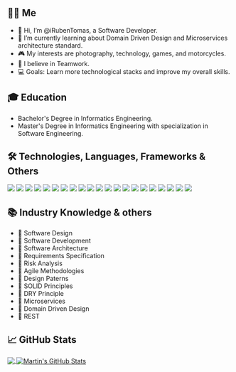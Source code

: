 ## 👨‍🦱 Me
- 👋 Hi, I’m @iRubenTomas, a Software Developer.
- 🌱 I’m currently learning about Domain Driven Design and Microservices architecture standard.
- 🎮 My interests are photography, technology, games, and motorcycles.
- 📌 I believe in Teamwork.
- 💻 Goals: Learn more technological stacks and improve my overall skills.



## 🎓 Education
- Bachelor's Degree in Informatics Engineering.
- Master's Degree in Informatics Engineering with specialization in Software Engineering.



## 🛠 Technologies, Languages, Frameworks & Others

![](https://img.shields.io/badge/Windows-informational?style=flat&logo=windows&logoColor=white&color=413839)
![](https://img.shields.io/badge/MAC-informational?style=flat&logo=MAC&logoColor=white&color=413839)
![](https://img.shields.io/badge/Linux-informational?style=flat&logo=linux&logoColor=white&color=413839)
![](https://img.shields.io/badge/IntelliJ_IDEA-informational?style=flat&logo=intellij-idea&logoColor=white&color=413839)
![](https://img.shields.io/badge/Visual_Studio_2019-informational?style=flat&logo=visual-studio&logoColor=white&color=413839)
![](https://img.shields.io/badge/Visual_Code-informational?style=flat&logo=visual-studio-code&logoColor=white&color=413839)
![](https://img.shields.io/badge/Java-informational?style=flat&logo=java&logoColor=white&color=413839)
![](https://img.shields.io/badge/C%23-informational?style=flat&logo=c&logoColor=white&color=413839)
![](https://img.shields.io/badge/C-informational?style=flat&logo=c&logoColor=white&color=413839)
![](https://img.shields.io/badge/C++-informational?style=flat&logo=c&logoColor=white&color=413839)
![](https://img.shields.io/badge/Python-informational?style=flat&logo=python&logoColor=white&color=413839)
![](https://img.shields.io/badge/.NET-informational?style=flat&logo=ASP.NET&logoColor=white&color=413839)
![](https://img.shields.io/badge/Spring_Boot-informational?style=flat&logo=spring&logoColor=white&color=413839)
![](https://img.shields.io/badge/WCF-informational?style=flat&logo=microsoft&logoColor=white&color=413839)
![](https://img.shields.io/badge/React_Native-informational?style=flat&logo=react&logoColor=white&color=413839)
![](https://img.shields.io/badge/PostgreSQL-informational?style=flat&logo=postgresql&logoColor=white&color=413839)
![](https://img.shields.io/badge/MySQL-informational?style=flat&logo=mysql&logoColor=white&color=413839)
![](https://img.shields.io/badge/MongoDB-informational?style=flat&logo=mongodb&logoColor=white&color=413839)
![](https://img.shields.io/badge/Docker-informational?style=flat&logo=docker&logoColor=white&color=413839)
![](https://img.shields.io/badge/Amazon_AWS-informational?style=flat&logo=amazon&logoColor=white&color=413839)
![](https://img.shields.io/badge/Graphql-informational?style=flat&logo=graphql&logoColor=white&color=413839)

## 📚 Industry Knowledge & others
- 📄 Software Design 
- 📄 Software Development 
- 📄 Software Architecture 
- 📄 Requirements Specification 
- 📄 Risk Analysis   
- 📄 Agile Methodologies
- 📄 Design Paterns
- 📄 SOLID Principles
- 📄 DRY Principle  
- 📄 Microservices 
- 📄 Domain Driven Design 
- 📄 REST 



## &#x1f4c8; GitHub Stats

<a href="https://github.com/iRubenTomas">
  <img align="center" src="https://github-readme-stats.vercel.app/api/top-langs/?username=iRubenTomas&hide=java,html,tex&title_color=ffffff&text_color=c9cacc&icon_color=2bbc8a&bg_color=1d1f21&langs_count=3" />
</a>

<a href="https://github.com/iRubenTomas/iRubenTomas">
  <img align="center" src="https://github-readme-stats.vercel.app/api?username=iRubenTomas&show_icons=true&line_height=27&count_private=true&title_color=ffffff&text_color=c9cacc&icon_color=2bbc8a&bg_color=1d1f21" alt="Martin's GitHub Stats" />
</a>


